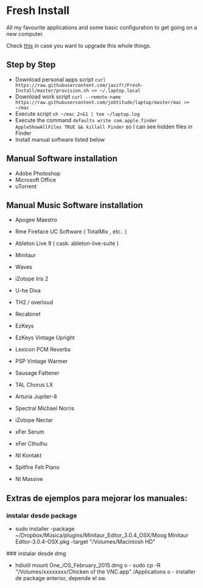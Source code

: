 # Fresh Install

All my favourite applications and some basic configuration to get going on a new computer.

Check [this](https://github.com/Integralist/Fresh-Install/) in case you want to upgrade this whole things.

## Step by Step

- Download personal apps script ```curl https://raw.githubusercontent.com/javifr/Fresh-Install/master/provision.sh >> ~/.laptop.local```
- Download work script ```curl --remote-name https://raw.githubusercontent.com/jobtitude/laptop/master/mac >> ~/mac```
- Execute script ```sh ~/mac 2>&1 | tee ~/laptop.log```
- Execute the command ```defaults write com.apple.finder AppleShowAllFiles TRUE && killall Finder``` so I can see hidden files in Finder
- Install manual software listed below
 
## Manual Software installation

- Adobe Photoshop
- Microsoft Office
- uTorrent

## Manual Music Software installation

- Apogee Maestro 
- Rme Fireface UC Software ( TotalMix , etc.. )
- Ableton Live 9 ( cask: ableton-live-suite )
- Minitaur 
- Waves
- iZotope Iris 2
- U-he Diva
- TH2 / overloud
- Recabinet
- EzKeys
- EzKeys Vintage Upright
- Lexicon PCM Reverbs
- PSP Vintage Warmer
- Sausage Fattener
- TAL Chorus LX
- Arturia Jupiter-8
- Spectral Michael Norris
- iZotope Nectar

- xFer Serum
- xFer Cthulhu
- NI Kontakt
- Spitfire Felt Piano
- NI Massive

## Extras de ejemplos para mejorar los manuales:

### instalar desde package
- sudo installer -package ~/Dropbox/Música/plugins/Minitaur_Editor_3.0.4_OSX/Moog Minitaur Editor-3.0.4-OSX.pkg -target "/Volumes/Macintosh HD"

### instalar desde dmg
- hdiutil mount One_iOS_February_2015.dmg 
o - sudo cp -R "/Volumes/xxxxxxxx/Chicken of the VNC.app" /Applications
o - installer de package anterior, depende el sw.